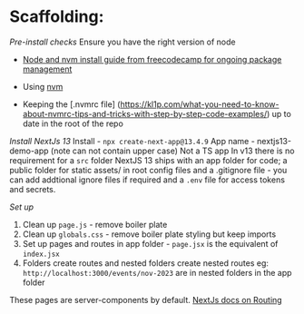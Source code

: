 # Scaffolding:

_Pre-install checks_
Ensure you have the right version of node

- [Node and nvm install guide from freecodecamp for ongoing package management](https://www.freecodecamp.org/news/node-version-manager-nvm-install-guide/)

- Using [nvm](https://github.com/nvm-sh/nvm#installing-and-updating)

- Keeping the [.nvmrc file] (https://kl1p.com/what-you-need-to-know-about-nvmrc-tips-and-tricks-with-step-by-step-code-examples/) up to date in the root of the repo

_Install NextJs 13_
Install - `npx create-next-app@13.4.9`
App name - nextjs13-demo-app (note can not contain upper case)
Not a TS app
In v13 there is no requirement for a `src` folder
NextJS 13 ships with an app folder for code; a public folder for static assets/ in root config files and a .gitignore file - you can add addtional ignore files if required and a `.env` file for access tokens and secrets.

_Set up_
1) Clean up `page.js` - remove boiler plate
2) Clean up `globals.css` - remove boiler plate styling but keep imports
3) Set up pages and routes in app folder - `page.jsx` is the equivalent of `index.jsx`
4) Folders create routes and nested folders create nested routes eg: `http://localhost:3000/events/nov-2023` are in nested folders in the app folder

These pages are server-components by default.
[NextJs docs on Routing](https://nextjs.org/docs/app/building-your-application/routing)